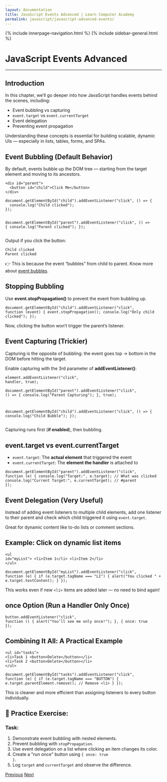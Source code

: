 ```yaml
---
layout: documentation
title: JavaScript Events Advanced | Learn Computer Academy
permalink: javascript/javascript-advanced-events/
---
```

<div class="loader">
{% include innerpage-navigation.html %}
{% include sidebar-general.html %}
            <div class="page-content">
                <div class="content-wrapper">
                    <div class="row">
                        <div class="col-md-9 content">
                            <!-- Your content goes started here -->
                            <div class="doc-content">
                                <h1>JavaScript Events Advanced</h1>
                                <hr>
                                <h2>Introduction</h2>
                                <p>In this chapter, we’ll go deeper into how JavaScript handles events behind the scenes, including:</p>
                                <ul>
                                    <li>Event bubbling vs capturing</li>
                                    <li><code>event.target</code> vs <code>event.currentTarget</code></li>
                                    <li>Event delegation</li>
                                    <li>Preventing event propagation</li>
                                </ul>
                                <p>Understanding these concepts is essential for building scalable, dynamic UIs — especially in lists, tables, forms, and SPAs.</p>
                                <h2>Event Bubbling (Default Behavior)</h2>
                                <p>By default, events bubble up the DOM tree — starting from the target element and moving to its ancestors.</p>
                                <pre class="snippet"><code class="html">&lt;div id="parent"&gt;
  &lt;button id="child"&gt;Click Me&lt;/button&gt;
&lt;/div&gt;</code></pre>
                                <pre class="snippet"><code class="js">document.getElementById("child").addEventListener("click", () => {
  console.log("Child clicked");
});
                                  
document.getElementById("parent").addEventListener("click", () => {
  console.log("Parent clicked");
});</code></pre>
                                <p>Output if you click the button:</p>
                                <pre class="snippet"><code class="js">Child clicked
Parent clicked</code></pre>
                                <p>👉 This is because the event “bubbles” from child to parent. Know more about <a href="https://www.youtube.com/watch?v=Pd70u1fBcxU" target="_blank">event bubbles</a>.</p>
                                <h2>Stopping Bubbling</h2>
                                <p>Use <strong>event.stopPropagation()</strong> to prevent the event from bubbling up.</p>
                                <pre class="snippet"><code class="js">document.getElementById("child").addEventListener("click", function (event) {
  event.stopPropagation();
  console.log("Only child clicked");
});</code></pre>
                                <p>Now, clicking the button won’t trigger the parent’s listener.</p>
                                <h2>Event Capturing (Trickier)</h2>
                                <p>Capturing is the opposite of bubbling: the event goes top → bottom in the DOM before hitting the target.</p>
                                <p>Enable capturing with the 3rd parameter of <strong>addEventListener()</strong>:</p>
                                <pre class="snippet"><code class="js">element.addEventListener("click", handler, true);</code></pre>
                                <pre class="snippet"><code class="js">document.getElementById("parent").addEventListener("click", () => {
  console.log("Parent Capturing");
}, true);
                                  
document.getElementById("child").addEventListener("click", () => {
  console.log("Child Bubble");
});</code></pre>
                                <p>Capturing runs first (<strong>if enabled</strong>), then bubbling.</p>
                                <h2><strong>event.target</strong> vs <strong>event.currentTarget</strong></h2>
                                <ul>
                                    <li><code>event.target</code>: The <strong>actual element</strong> that triggered the event</li>
                                    <li><code>event.currentTarget</code>: The <strong>element the handler</strong> is attached to</li>
                                </ul>
                                <pre class="snippet"><code class="js">document.getElementById("parent").addEventListener("click", function (e) {
  console.log("Target:", e.target); // What was clicked
  console.log("Current Target:", e.currentTarget); // #parent
});</code></pre>
                                <h2>Event Delegation (Very Useful)</h2>
                                <p>Instead of adding event listeners to multiple child elements, add one listener to their parent and check which child triggered it using <code>event.target</code>.</p>
                                <p>Great for dynamic content like to-do lists or comment sections.</p>
                                <h2>Example: Click on dynamic list items</h2>
                                <pre class="snippet"><code class="html">&lt;ul id="myList"&gt;
  &lt;li&gt;Item 1&lt;/li&gt;
  &lt;li&gt;Item 2&lt;/li&gt;
&lt;/ul&gt;</code></pre>
                                <pre class="snippet"><code class="js">document.getElementById("myList").addEventListener("click", function (e) {
  if (e.target.tagName === "LI") {
    alert("You clicked " + e.target.textContent);
  }
});</code></pre>
                                <p>This works even if new <code>&lt;li&gt;</code> items are added later — no need to bind again!</p>
                                <h2>once Option (Run a Handler Only Once)</h2>
                                <pre class="snippet"><code class="js">button.addEventListener("click", function () {
  alert("You’ll see me only once!");
}, { once: true });</code></pre>
                                <h2>Combining It All: A Practical Example</h2>
                                <pre class="snippet"><code class="html">&lt;ul id="tasks"&gt;
  &lt;li&gt;Task 1 &lt;button&gt;Delete&lt;/button&gt;&lt;/li&gt;
  &lt;li&gt;Task 2 &lt;button&gt;Delete&lt;/button&gt;&lt;/li&gt;
&lt;/ul&gt;
</code></pre>
                                <pre class="snippet"><code class="js">document.getElementById("tasks").addEventListener("click", function (e) {
  if (e.target.tagName === "BUTTON") {
    e.target.parentElement.remove(); // Remove &lt;li&gt;
  }
});</code></pre>
                                <p>This is cleaner and more efficient than assigning listeners to every button individually.</p>
                                <h2>🧪 Practice Exercise:</h2>
                                <h3>Task:</h3>
                                <ol>
                                    <li>Demonstrate event bubbling with nested elements.</li>
                                    <li>Prevent bubbling with <code>stopPropagation</code>.</li>
                                    <li>Use event delegation on a list where clicking an item changes its color.</li>
                                    <li>Create a "run once" button using <code>{ once: true }</code>.</li>
                                    <li>Log <code>target</code> and <code>currentTarget</code> and observe the difference.</li>
                                </ol>
                            <!-- /.Your content goes ends here -->
                            <div class="footer-btn d-flex justify-content-between">
                                <a href="/javascript/javascript-dom" class="btn"><i class="fas fa-arrow-circle-left"></i>Previous</a>
                                <a href="/javascript/javascript-error-handling" class="btn">Next<i class="fas fa-arrow-circle-right"></i></a>
                            </div>
                            <!-- /.End of footer button -->
                        </div>
                    </div>
                </div>

